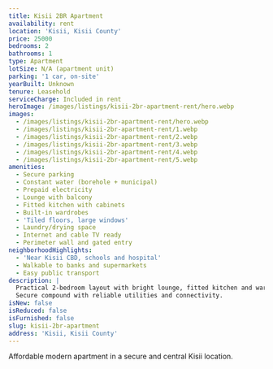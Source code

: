 ```yaml
---
title: Kisii 2BR Apartment
availability: rent
location: 'Kisii, Kisii County'
price: 25000
bedrooms: 2
bathrooms: 1
type: Apartment
lotSize: N/A (apartment unit)
parking: '1 car, on-site'
yearBuilt: Unknown
tenure: Leasehold
serviceCharge: Included in rent
heroImage: /images/listings/kisii-2br-apartment-rent/hero.webp
images:
  - /images/listings/kisii-2br-apartment-rent/hero.webp
  - /images/listings/kisii-2br-apartment-rent/1.webp
  - /images/listings/kisii-2br-apartment-rent/2.webp
  - /images/listings/kisii-2br-apartment-rent/3.webp
  - /images/listings/kisii-2br-apartment-rent/4.webp
  - /images/listings/kisii-2br-apartment-rent/5.webp
amenities:
  - Secure parking
  - Constant water (borehole + municipal)
  - Prepaid electricity
  - Lounge with balcony
  - Fitted kitchen with cabinets
  - Built-in wardrobes
  - 'Tiled floors, large windows'
  - Laundry/drying space
  - Internet and cable TV ready
  - Perimeter wall and gated entry
neighborhoodHighlights:
  - 'Near Kisii CBD, schools and hospital'
  - Walkable to banks and supermarkets
  - Easy public transport
description: |
  Practical 2-bedroom layout with bright lounge, fitted kitchen and wardrobes. 
  Secure compound with reliable utilities and connectivity.
isNew: false
isReduced: false
isFurnished: false
slug: kisii-2br-apartment
address: 'Kisii, Kisii County'
---
```

Affordable modern apartment in a secure and central Kisii location.
